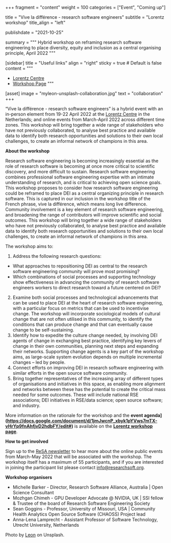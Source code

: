 +++
fragment = "content"
weight = 100
categories = ["Event", "Coming up"]

title = "Vive la différence - research software engineers"
subtitle = "Lorentz workshop"
title_align = "left"

publishdate = "2021-10-25"

summary = """
Hybrid workshop on reframing research software engineering to place diversity, equity and inclusion as a central organising principle, April 2022
"""

[sidebar]
  title = "Useful links"
  align = "right"
  sticky = true # Default is false
  content = """
  * [Lorentz Centre](https://www.lorentzcenter.nl/about-us.html)
  * [Workshop Page](https://www.lorentzcenter.nl/vive-la-difference-research-software-engineers.html)
  """

[asset]
  image = "myleon-unsplash-collaboration.jpg"
  text = "collaboration"
+++

“Vive la différence - research software engineers” is a hybrid event with an in-person element from 19-22 April 2022 at the [Lorentz Centre](https://www.lorentzcenter.nl/about-us.html) in the Netherlands; and online events from March-April 2022 across different time zones.  This workshop will bring together a wide range of stakeholders who have not previously collaborated, to analyse best practice and available data to identify both research opportunities and solutions to their own local challenges, to create an informal network of champions in this area.

**About the workshop**

Research software engineering is becoming increasingly essential as the role of research software is becoming at once more critical to scientific discovery, and more difficult to sustain. Research software engineering  combines professional software engineering expertise with an intimate understanding of research, and is critical to achieving open science goals. This workshop proposes to consider how research software engineering could be reframed to place DEI as a central organizing principle in research software. This is captured in our inclusion in the workshop title of the French phrase, vive la différence, which means long live difference. Community involvement is a key element of research software engineering, and broadening the range of contributors will improve scientific and social outcomes. This workshop will bring together a wide range of stakeholders who have not previously collaborated, to analyse best practice and available data to identify both research opportunities and solutions to their own local challenges, to create an informal network of champions in this area.

The workshop aims to:
1. Address the following research questions:
* What approaches to repositioning DEI as central to the research software engineering community will prove most promising?
* Which combinations of social processes and supporting technology show effectiveness in advancing the community of research software engineers workers to direct research toward a future centered on DEI?
2. Examine both social processes and technological advancements that can be used to place DEI at the heart of research software engineering, with a particular focus on metrics that can be used to incentivise change. The workshop will incorporate sociological models of cultural change that are not often utilised in this community, to identify the conditions that can produce change and that can eventually cause change to be self-sustaining.
3. Identify how to expedite the culture change needed, by involving DEI agents of change in exchanging best practice, identifying key levers of change in their own communities, planning next steps and expanding their networks. Supporting change agents is a key part of the workshop aims, as large-scale system evolution depends on multiple incremental changes – led by people.  
4. Connect efforts on improving DEI in research software engineering with similar efforts in the open source software community.
5. Bring together representatives of the increasing array of different types of organisations and initiatives in this space, as enabling more alignment and networks between these has the potential to create the critical mass needed for some outcomes. These will include national RSE associations; DEI initiatives in RSE/data science; open source software; and industry.

More information on the rationale for the workshop and the **event agenda](https://docs.google.com/document/d/1jmJwcnP_xbyk1pYVws7mTX-vHrYp9fnAhfjvD2hdbFY/edit#)** is available on the **[Lorentz workshop page](https://www.researchsoft.org/lorentz/)**.

**How to get involved**

Sign up to the [ReSA newsletter](https://www.researchsoft.org/news/) to hear more about the online public events from March-May 2022 that will be associated with the workshop. The workshop itself has a maximum of 55 participants, and if you are interested in joining the participant list please contact [info@researchsoft.org](mailto:info@researchsoft.org).

**Workshop organisers**

* Michelle Barker - Director, Research Software Alliance, Australia | Open Science Consultant
* Mozhgan Chimeh  - GPU Developer Advocate @ NVIDIA, UK | SSI fellow & Trustee of the board of Research Software Engineering Society
* Sean Goggins - Professor, University of Missouri, USA | Community Health Analytics Open Source Software (CHAOSS) Project lead
* Anna-Lena Lamprecht - Assistant Professor of Software Technology, Utrecht University, Netherlands



Photo by <a href="https://unsplash.com/@myleon">Leon</a> on Unsplash.

